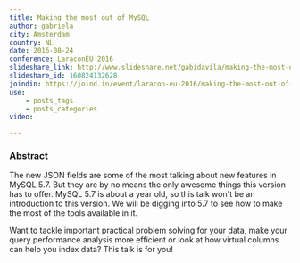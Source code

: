 ```yaml
---
title: Making the most out of MySQL
author: gabriela
city: Amsterdam
country: NL
date: 2016-08-24
conference: LaraconEU 2016
slideshare_link: http://www.slideshare.net/gabidavila/making-the-most-out-of-mysql
slideshare_id: 160824132628
joindin: https://joind.in/event/laracon-eu-2016/making-the-most-out-of-mysql
use:
    - posts_tags
    - posts_categories
video:

---
```


<h3>Abstract</h3>
The new JSON fields are some of the most talking about new features in MySQL 5.7. But they are by no means the only awesome things this version has to offer. MySQL 5.7 is about a year old, so this talk won't be an introduction to this version. We will be digging into 5.7 to see how to make the most of the tools available in it.

Want to tackle important practical problem solving for your data, make your query performance analysis more efficient or look at how virtual columns can help you index data? This talk is for you!
